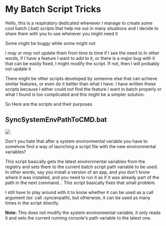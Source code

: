 # My Batch Script Tricks

Hello, this is a respiratory dedicated whenever I manage to create some cool batch (.bat) scripts that help me out in many situations and I decide to share them with you to use wherever you might need it

Some might be buggy while some might not

I *may or may not* update them from time to time if I see the need to
In other words, if I have a feature I want to add to it, or there is a major bug with it that can be easily fixed, I might modify the script. If not, then I will probably not update it

There might be other scripts developed by someone else that can achieve similar features, or even do it better than what I have.
I have written these scripts because I either could not find the feature I want in batch properly or what I found is too complicated and this might be a simpler solution.

So Here are the scripts and their purposes



## SyncSystemEnvPathToCMD.bat

![](https://github.com/DanTheWizard/My-Batch-Script-Tricks/blob/main/gifs/SyncSystemEnvPathToCMD.gif)


Don't you hate that after a system environmental variable you have to somehow find a way of launching a script file with the new environmental variables?

This script basically gets the latest environmental variables from the registry and sets them to the current batch script path variable to be used.
In other words, say you install a version of an app, and you don't know where it was installed, and you need to run it as if it was already part of the path in the next command...
This script basically fixes that small problem.

I still have to play around with it to know whether it can be used  as a call argument (ex: call :syncevpath), but otherwise, it can be used as many times in the script directly.

**Note:** This does not modify the system environmental variable, it only reads it and sets the current running console's path variable to the latest one.
